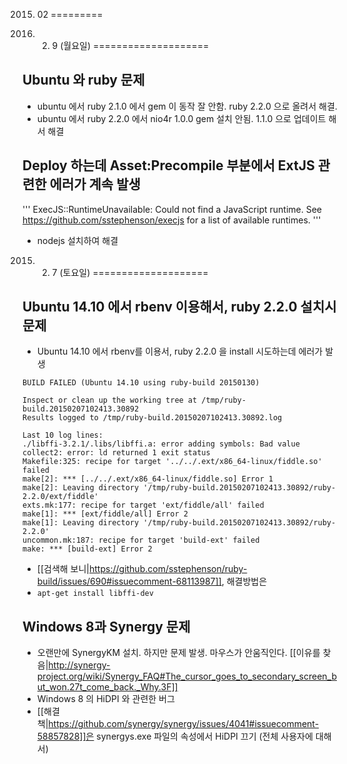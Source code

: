 2015. 02
=========

2015. 2. 9 (월요일)
====================

Ubuntu 와 ruby 문제
------
* ubuntu 에서 ruby 2.1.0 에서 gem 이 동작 잘 안함. ruby 2.2.0 으로 올려서 해결.
* ubuntu 에서 ruby 2.2.0 에서 nio4r 1.0.0 gem 설치 안됨. 1.1.0 으로 업데이트 해서 해결 

Deploy 하는데 Asset:Precompile 부분에서 ExtJS 관련한 에러가 계속 발생
------
'''
ExecJS::RuntimeUnavailable: Could not find a JavaScript runtime. See https://github.com/sstephenson/execjs for a list of available runtimes.
'''
* nodejs 설치하여 해결

2015. 2. 7 (토요일)
====================

Ubuntu 14.10 에서 rbenv 이용해서, ruby 2.2.0 설치시 문제
-------
* Ubuntu 14.10 에서 rbenv를 이용서, ruby 2.2.0 을 install 시도하는데 에러가 발생

```
BUILD FAILED (Ubuntu 14.10 using ruby-build 20150130)

Inspect or clean up the working tree at /tmp/ruby-build.20150207102413.30892
Results logged to /tmp/ruby-build.20150207102413.30892.log

Last 10 log lines:
./libffi-3.2.1/.libs/libffi.a: error adding symbols: Bad value
collect2: error: ld returned 1 exit status
Makefile:325: recipe for target '../../.ext/x86_64-linux/fiddle.so' failed
make[2]: *** [../../.ext/x86_64-linux/fiddle.so] Error 1
make[2]: Leaving directory '/tmp/ruby-build.20150207102413.30892/ruby-2.2.0/ext/fiddle'
exts.mk:177: recipe for target 'ext/fiddle/all' failed
make[1]: *** [ext/fiddle/all] Error 2
make[1]: Leaving directory '/tmp/ruby-build.20150207102413.30892/ruby-2.2.0'
uncommon.mk:187: recipe for target 'build-ext' failed
make: *** [build-ext] Error 2
```
* [[검색해 보니|https://github.com/sstephenson/ruby-build/issues/690#issuecomment-68113987]], 해결방법은
* ``apt-get install libffi-dev``

Windows 8과 Synergy 문제
----
* 오랜만에 SynergyKM 설치. 하지만 문제 발생. 마우스가 안움직인다. [[이유를 찾음|http://synergy-project.org/wiki/Synergy_FAQ#The_cursor_goes_to_secondary_screen_but_won.27t_come_back._Why.3F]]
 * Windows 8 의 HiDPI 와 관련한 버그
 * [[해결책|https://github.com/synergy/synergy/issues/4041#issuecomment-58857828]]은 synergys.exe 파일의 속성에서 HiDPI 끄기 (전체 사용자에 대해서)